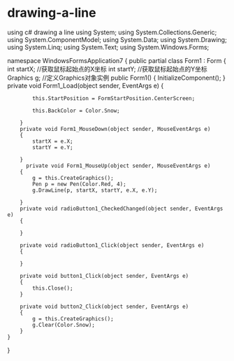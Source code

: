 # drawing-a-line
using c# drawing a line
using System;
using System.Collections.Generic;
using System.ComponentModel;
using System.Data;
using System.Drawing;
using System.Linq;
using System.Text;
using System.Windows.Forms;

namespace WindowsFormsApplication7
{
    public partial class Form1 : Form
    {
        int startX;     //获取鼠标起始点的X坐标
        int startY;    //获取鼠标起始点的Y坐标
        Graphics g;    //定义Graphics对象实例
        public Form1()
        {
            InitializeComponent();
        }
        private void Form1_Load(object sender, EventArgs e)
        {

            this.StartPosition = FormStartPosition.CenterScreen;

            this.BackColor = Color.Snow;

        }
        private void Form1_MouseDown(object sender, MouseEventArgs e)
        {
            startX = e.X;
            startY = e.Y;

        }
          private void Form1_MouseUp(object sender, MouseEventArgs e)
        {
            g = this.CreateGraphics();
            Pen p = new Pen(Color.Red, 4);
            g.DrawLine(p, startX, startY, e.X, e.Y);
            
        }
        private void radioButton1_CheckedChanged(object sender, EventArgs e)
        {

        }

        private void radioButton1_Click(object sender, EventArgs e)
        {

        }

        private void button1_Click(object sender, EventArgs e)
        {
            this.Close();
        }

        private void button2_Click(object sender, EventArgs e)
        {
            g = this.CreateGraphics();
            g.Clear(Color.Snow);
        }
    }
}
